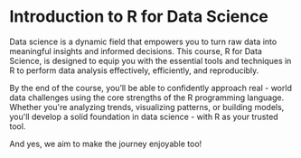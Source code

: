 # Introduction to R for Data Science
Data science is a dynamic field that empowers you to turn raw data into meaningful insights and informed decisions. This course, R for Data Science, is designed to equip you with the essential tools and techniques in R to perform data analysis effectively, efficiently, and reproducibly.

By the end of the course, you’ll be able to confidently approach real - world data challenges using the core strengths of the R programming language. Whether you're analyzing trends, visualizing patterns, or building models, you'll develop a solid foundation in data science - with R as your trusted tool.

And yes, we aim to make the journey enjoyable too!
